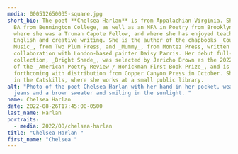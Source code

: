 ```yaml
---
media: 000512650035-square.jpg
short_bio: The poet **Chelsea Harlan** is from Appalachian Virginia. She holds a
  BA from Bennington College, as well as an MFA in Poetry from Brooklyn College,
  where she was a Truman Capote Fellow, and where she has enjoyed teaching
  English and creative writing. She is the author of the chapbooks _Country
  Music_, from Two Plum Press, and _Mummy_, from Montez Press, written in
  collaboration with London-based painter Daisy Parris. Her debut full-length
  collection, _Bright Shade_, was selected by Jericho Brown as the 2022 winner
  of the _American Poetry Review / Honickman First Book Prize_, and is
  forthcoming with distribution from Copper Canyon Press in October. She lives
  in the Catskills, where she works at a small public library.
alt: "Photo of the poet Chelsea Harlan with her hand in her pocket, wearing
  jeans and a brown sweater and smiling in the sunlight. "
name: Chelsea Harlan
date: 2022-08-26T17:45:00-0500
last_name: Harlan
portraits:
  - media: 2022/08/chelsea-harlan
title: "Chelsea Harlan "
first_name: "Chelsea "
---
```

